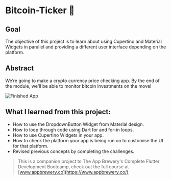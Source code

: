# Bitcoin-Ticker 🤑

## Goal

The objective of this project is to learn about using Cupertino and Material Widgets in parallel and providing a different user interface depending on the platform.

## Abstract

We’re going to make a crypto currency price checking app. By the end of the module, we'll be able to monitor bitcoin investments on the move!

![Finished App](https://github.com/londonappbrewery/Images/blob/master/bitcoin-flutter-demo.gif)

## What I learned from this project:

- How to use the DropdownButton Widget from Material design.
- How to loop through code using Dart for and for-in loops.
- How to use Cupertino Widgets in your app.
- How to check the platform your app is being run on to customise the UI for that platform.
- Revised previous concepts by completing the challenges.

>This is a companion project to The App Brewery's Complete Flutter Development Bootcamp, check out the full course at [www.appbrewery.co](https://www.appbrewery.co/)
